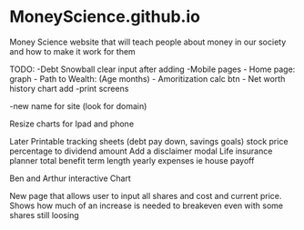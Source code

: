 # MoneyScience.github.io
Money Science website that will teach people about money in our society and how to make it work for them


TODO:
-Debt Snowball clear input after adding
-Mobile pages
    - Home page: graph
    - Path to Wealth: (Age months)
    - Amoritization calc btn
    - Net worth history chart add
-print screens

-new name for site (look for domain)

Resize charts for Ipad and phone

Later
Printable tracking sheets (debt pay down, savings goals)
stock price percentage to dividend amount
Add a disclaimer modal
Life insurance planner
    total benefit
    term length
    yearly expenses ie house payoff
    
Ben and Arthur interactive Chart


New page that allows user to input all shares and cost and current price. Shows how much of an increase is needed to breakeven even with some shares still loosing
